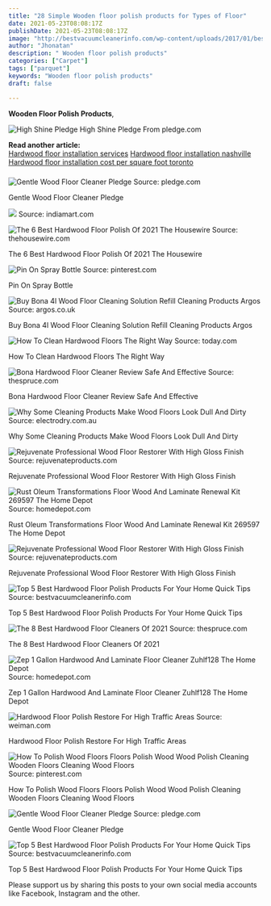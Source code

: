 ```yaml
---
title: "28 Simple Wooden floor polish products for Types of Floor"
date: 2021-05-23T08:08:17Z
publishDate: 2021-05-23T08:08:17Z
image: "http://bestvacuumcleanerinfo.com/wp-content/uploads/2017/01/best-hardwood-floor-polish.jpg"
author: "Jhonatan"
description: " Wooden floor polish products"
categories: ["Carpet"]
tags: ["parquet"]
keywords: "Wooden floor polish products"
draft: false

---
```

<!-- Head tag Code -->
**Wooden Floor Polish Products**, 

![High Shine Pledge](https://www.pledge.com/~/media/pledge/products/pledge_rsa/pledge-high-shine-lavender.png?la=en-za "High Shine Pledge")
High Shine Pledge From pledge.com

**Read another article:**  
[Hardwood floor installation services](/hardwood-floor-installation-services/)
[Hardwood floor installation nashville](/hardwood-floor-installation-nashville/)
[Hardwood floor installation cost per square foot toronto](/hardwood-floor-installation-cost-per-square-foot-toronto/)




### 

 


![Gentle Wood Floor Cleaner Pledge](https://www.pledge.com/~/media/pledge/products/pledge-gentle-wood-floor-cleaner-liquid-lemon-2.png?la=en-us "Gentle Wood Floor Cleaner Pledge")
Source: pledge.com

Gentle Wood Floor Cleaner Pledge  

![](https://4.imimg.com/data4/RL/GI/MY-5623062/wood-floor-cleaning-polish-250x250.jpeg "")
Source: indiamart.com

  

![The 6 Best Hardwood Floor Polish Of 2021 The Housewire](https://www.thehousewire.com/wp-content/uploads/2020/06/best-hardwood-floor-polish.jpg "The 6 Best Hardwood Floor Polish Of 2021 The Housewire")
Source: thehousewire.com

The 6 Best Hardwood Floor Polish Of 2021 The Housewire  

![Pin On Spray Bottle](https://i.pinimg.com/originals/a3/ef/5a/a3ef5a9ebe14d418356caf9efd9bcdc5.jpg "Pin On Spray Bottle")
Source: pinterest.com

Pin On Spray Bottle  

![Buy Bona 4l Wood Floor Cleaning Solution Refill Cleaning Products Argos](https://media.4rgos.it/s/Argos/3463039_R_SET?$Main768$&amp;w=620&amp;h=620 "Buy Bona 4l Wood Floor Cleaning Solution Refill Cleaning Products Argos")
Source: argos.co.uk

Buy Bona 4l Wood Floor Cleaning Solution Refill Cleaning Products Argos  

![How To Clean Hardwood Floors The Right Way](https://media-cldnry.s-nbcnews.com/image/upload/t_fit-1500w,f_auto,q_auto:best/newscms/2019_11/963106/mop-stock-today-tease-160205.jpg "How To Clean Hardwood Floors The Right Way")
Source: today.com

How To Clean Hardwood Floors The Right Way  

![Bona Hardwood Floor Cleaner Review Safe And Effective](https://www.thespruce.com/thmb/-3uTWoXh-BveolvXMP06SRsUnwE=/1500x1000/filters:no_upscale()/Bona_FloorCleaners_HardwoodFloorCleaner_HeroHoriz-679a71bf7cec4735bbc5993b6480cd5d.jpg "Bona Hardwood Floor Cleaner Review Safe And Effective")
Source: thespruce.com

Bona Hardwood Floor Cleaner Review Safe And Effective  

![Why Some Cleaning Products Make Wood Floors Look Dull And Dirty](https://www.electrodry.com.au/media/1765/wood-cleaner.jpg "Why Some Cleaning Products Make Wood Floors Look Dull And Dirty")
Source: electrodry.com.au

Why Some Cleaning Products Make Wood Floors Look Dull And Dirty  

![Rejuvenate Professional Wood Floor Restorer With High Gloss Finish](https://www.rejuvenateproducts.com/media/catalog/product/cache/724ecab2481ee11b767bf1ffd0c5672f/4/_/4_pro-wood-floor-restorer-hg_before-after_wood2_3.jpg "Rejuvenate Professional Wood Floor Restorer With High Gloss Finish")
Source: rejuvenateproducts.com

Rejuvenate Professional Wood Floor Restorer With High Gloss Finish  

![Rust Oleum Transformations Floor Wood And Laminate Renewal Kit 269597 The Home Depot](https://images.thdstatic.com/productImages/f78f695e-8053-4af3-8988-b97526ca71f8/svn/rust-oleum-transformations-polyurethane-wood-finish-269597-64_1000.jpg "Rust Oleum Transformations Floor Wood And Laminate Renewal Kit 269597 The Home Depot")
Source: homedepot.com

Rust Oleum Transformations Floor Wood And Laminate Renewal Kit 269597 The Home Depot  

![Rejuvenate Professional Wood Floor Restorer With High Gloss Finish](https://www.rejuvenateproducts.com/media/catalog/product/cache/724ecab2481ee11b767bf1ffd0c5672f/3/2/32oz-pro-restorer-hero.jpg "Rejuvenate Professional Wood Floor Restorer With High Gloss Finish")
Source: rejuvenateproducts.com

Rejuvenate Professional Wood Floor Restorer With High Gloss Finish  

![Top 5 Best Hardwood Floor Polish Products For Your Home Quick Tips](https://bestvacuumcleanerinfo.com/wp-content/plugins/phastpress/phast.php/c2VydmljZT1pbWFnZXMmc3JjPWh0dHBzJTN/BJTJGJTJGYmVzdHZhY3V1bWNsZWFuZXJpbmZvLmNvbSUyRndwLWNvbnRlbnQlMkZ1cGxvYWRzJTJGMjAxNyUyRjAxJTJGdXNlLXByb2R1Y3RzLXRoYXQtYXJlLXNhZmUtZm9yLXlvdXItd29vZC1mbG9vci1maW5pc2gtMzAweDIwMC5qcGcmY2FjaGVNYXJrZXI9MTYxMTc1NzI0NC0xNTkzNSZ0b2tlbj0yMzAwN2MzN2Y2OTAyNGE2.q.jpg "Top 5 Best Hardwood Floor Polish Products For Your Home Quick Tips")
Source: bestvacuumcleanerinfo.com

Top 5 Best Hardwood Floor Polish Products For Your Home Quick Tips  

![The 8 Best Hardwood Floor Cleaners Of 2021](https://www.thespruce.com/thmb/8jzbJ6R4x3NO3Jpw-GOzWHrxRXU=/fit-in/1481x2865/filters:no_upscale():max_bytes(150000):strip_icc()/BonaHardwoodFloorCleaner-584ab81cffb34d0fa1a024b3dbcb3f55.jpeg "The 8 Best Hardwood Floor Cleaners Of 2021")
Source: thespruce.com

The 8 Best Hardwood Floor Cleaners Of 2021  

![Zep 1 Gallon Hardwood And Laminate Floor Cleaner Zuhlf128 The Home Depot](https://images.homedepot-static.com/productImages/7cc23a4b-363d-4fc2-967c-f06e7f5ca0bd/svn/zep-hardwood-floor-cleaners-zuhlf128-64_1000.jpg "Zep 1 Gallon Hardwood And Laminate Floor Cleaner Zuhlf128 The Home Depot")
Source: homedepot.com

Zep 1 Gallon Hardwood And Laminate Floor Cleaner Zuhlf128 The Home Depot  

![Hardwood Floor Polish Restore For High Traffic Areas](https://weiman.com/media/catalog/product/cache/a8f19e286d558a0e76d90934e6135aa1/5/2/523-front.jpg "Hardwood Floor Polish Restore For High Traffic Areas")
Source: weiman.com

Hardwood Floor Polish Restore For High Traffic Areas  

![How To Polish Wood Floors Floors Polish Wood Wood Polish Cleaning Wooden Floors Cleaning Wood Floors](https://i.pinimg.com/474x/81/4d/be/814dbe17cdaeacbd2d78f36375cc7aef.jpg "How To Polish Wood Floors Floors Polish Wood Wood Polish Cleaning Wooden Floors Cleaning Wood Floors")
Source: pinterest.com

How To Polish Wood Floors Floors Polish Wood Wood Polish Cleaning Wooden Floors Cleaning Wood Floors  

![Gentle Wood Floor Cleaner Pledge](https://www.pledge.com/~/media/pledge/products/pledge-gentle-wood-floor-cleaner-liquid-lemon1.png?la=en-us&amp;h=700&amp;w=467&amp;la=en-US&amp;hash=F43C74352D7CCD413D34EAC8F765E840 "Gentle Wood Floor Cleaner Pledge")
Source: pledge.com

Gentle Wood Floor Cleaner Pledge  

![Top 5 Best Hardwood Floor Polish Products For Your Home Quick Tips](http://bestvacuumcleanerinfo.com/wp-content/uploads/2017/01/best-hardwood-floor-polish.jpg "Top 5 Best Hardwood Floor Polish Products For Your Home Quick Tips")
Source: bestvacuumcleanerinfo.com

Top 5 Best Hardwood Floor Polish Products For Your Home Quick Tips  

Please support us by sharing this posts to your own social media accounts like Facebook, Instagram and the other.

